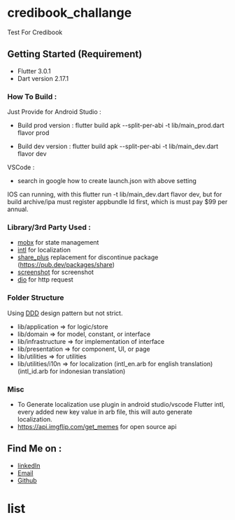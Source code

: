 # credibook_challange

Test For Credibook

## Getting Started (Requirement)
- Flutter 3.0.1
- Dart version 2.17.1

### How To Build :
 Just Provide for Android Studio :
 - Build prod version :
 flutter build apk --split-per-abi -t lib/main_prod.dart flavor prod

 - Build dev version :
 flutter build apk --split-per-abi -t lib/main_dev.dart flavor dev

 VSCode :
 - search in google how to create launch.json with above setting

 IOS can running, with this flutter run -t lib/main_dev.dart flavor dev,
 but for build archive/ipa must register appbundle Id first, which is must pay $99 per annual.

### Library/3rd Party Used :
 - [mobx](https://pub.dev/packages/mobx) for state management
 - [intl](https://pub.dev/packages/intl) for localization
 - [share_plus](https://pub.dev/packages/share_plus) replacement for discontinue package (https://pub.dev/packages/share)
 - [screenshot](https://pub.dev/packages/screenshot) for screenshot
 - [dio](https://pub.dev/packages/dio) for http request

### Folder Structure
  Using [DDD](https://resocoder.com/2020/03/09/flutter-firebase-ddd-course-1-domain-driven-design-principles/) design pattern but not strict.
  - lib/application => for logic/store
  - lib/domain => for model, constant, or interface
  - lib/infrastructure => for implementation of interface
  - lib/presentation => for component, UI, or page
  - lib/utilities => for utilities
  - lib/utilities/i10n => for localization (intl_en.arb for english translation) (intl_id.arb for indonesian translation)

### Misc
 - To Generate localization use plugin in android studio/vscode Flutter intl, every added new key value in arb file, this will auto generate localization.
 - https://api.imgflip.com/get_memes for open source api
## Find Me on :
 - [linkedIn](https://www.linkedin.com/in/yudhistira-yoga-0872a6184)
 - [Email](mailto:Yudhistiray198@gmail.com)
 - [Github](https://github.com/Suzaku10)
# list
